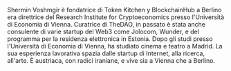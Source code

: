 Shermin Voshmgir è fondatrice di Token Kitchen y BlockchainHub a Berlino era direttrice del Research Institute for Cryptoeconomics presso l'Università di Economia di Vienna. Curatrice di TheDAO, in passato è stata anche consulente di varie startup del Web3 come Jolocom, Wunder, e del programma per la residenza elettronica in Estonia. Dopo gli studi presso l'Università di Economia di Vienna, ha studiato cinema e teatro a Madrid. La sua esperienza lavorativa spazia dalle startup di Internet, alla ricerca, all'arte. È austriaca, con radici iraniane, e vive sia a Vienna che a Berlino.
